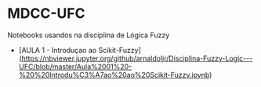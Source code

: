 # MDCC-UFC



Notebooks usandos na disciplina de Lógica Fuzzy 

* [AULA 1 - Introduçao ao Scikit-Fuzzy] (https://nbviewer.jupyter.org/github/arnaldoljr/Disciplina-Fuzzy-Logic---UFC/blob/master/Aula%2001%20-%20%20Introdu%C3%A7ao%20ao%20Scikit-Fuzzy.ipynb)


